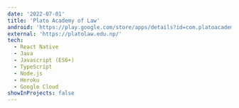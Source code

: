```yaml
---
date: '2022-07-01'
title: 'Plato Academy of Law'
android: 'https://play.google.com/store/apps/details?id=com.platoacademyoflaw'
external: 'https://platolaw.edu.np/'
tech:
  - React Native
  - Java
  - Javascript (ES6+)
  - TypeScript
  - Node.js
  - Heroku
  - Google Cloud
showInProjects: false
---
```

